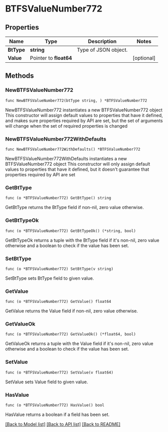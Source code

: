 # BTFSValueNumber772

## Properties

Name | Type | Description | Notes
------------ | ------------- | ------------- | -------------
**BtType** | **string** | Type of JSON object. | 
**Value** | Pointer to **float64** |  | [optional] 

## Methods

### NewBTFSValueNumber772

`func NewBTFSValueNumber772(btType string, ) *BTFSValueNumber772`

NewBTFSValueNumber772 instantiates a new BTFSValueNumber772 object
This constructor will assign default values to properties that have it defined,
and makes sure properties required by API are set, but the set of arguments
will change when the set of required properties is changed

### NewBTFSValueNumber772WithDefaults

`func NewBTFSValueNumber772WithDefaults() *BTFSValueNumber772`

NewBTFSValueNumber772WithDefaults instantiates a new BTFSValueNumber772 object
This constructor will only assign default values to properties that have it defined,
but it doesn't guarantee that properties required by API are set

### GetBtType

`func (o *BTFSValueNumber772) GetBtType() string`

GetBtType returns the BtType field if non-nil, zero value otherwise.

### GetBtTypeOk

`func (o *BTFSValueNumber772) GetBtTypeOk() (*string, bool)`

GetBtTypeOk returns a tuple with the BtType field if it's non-nil, zero value otherwise
and a boolean to check if the value has been set.

### SetBtType

`func (o *BTFSValueNumber772) SetBtType(v string)`

SetBtType sets BtType field to given value.


### GetValue

`func (o *BTFSValueNumber772) GetValue() float64`

GetValue returns the Value field if non-nil, zero value otherwise.

### GetValueOk

`func (o *BTFSValueNumber772) GetValueOk() (*float64, bool)`

GetValueOk returns a tuple with the Value field if it's non-nil, zero value otherwise
and a boolean to check if the value has been set.

### SetValue

`func (o *BTFSValueNumber772) SetValue(v float64)`

SetValue sets Value field to given value.

### HasValue

`func (o *BTFSValueNumber772) HasValue() bool`

HasValue returns a boolean if a field has been set.


[[Back to Model list]](../README.md#documentation-for-models) [[Back to API list]](../README.md#documentation-for-api-endpoints) [[Back to README]](../README.md)


